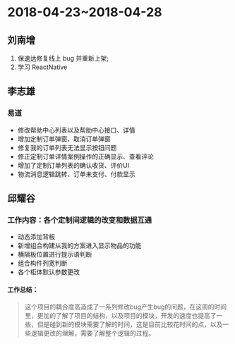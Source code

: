 # 2018-04-23~2018-04-28

## 刘南增

1. 保速达修复线上 bug 并重新上架;
2. 学习 ReactNative

## 李志雄

### 易道
- 修改帮助中心列表以及帮助中心接口、详情
- 增加定制订单弹窗、取消订单弹窗
- 修复我的订单列表无法显示按钮问题
- 修正定制订单详情案例操作的正确显示、查看评论
- 增加了定制订单列表的确认收货、评价UI
- 物流消息逻辑跳转、订单未支付、付款显示

## 邱耀谷

### 工作内容：各个定制间逻辑的改变和数据互通
- 动态添加背板
- 新增组合构建从我的方案进入显示物品的功能
- 横隔板位置进行提示语判断
- 组合构件列宽判断
- 各个柜体默认参数更改

#### 工作总结：

> 这个项目的耦合度高造成了一系列修改bug产生bug的问题，在这周的时间里，更加的了解了项目的结构，以及项目的模块，开发的速度也提高了一些，但是碰到新的模块需要了解的时间，这是目前比较花时间的点，以及一些逻辑更改的理解，需要了解整个逻辑的过程。

